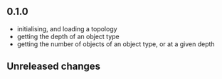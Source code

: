 ## 0.1.0
* initialising, and loading a topology
* getting the depth of an object type
* getting the number of objects of an object type, or at a given depth

## Unreleased changes
